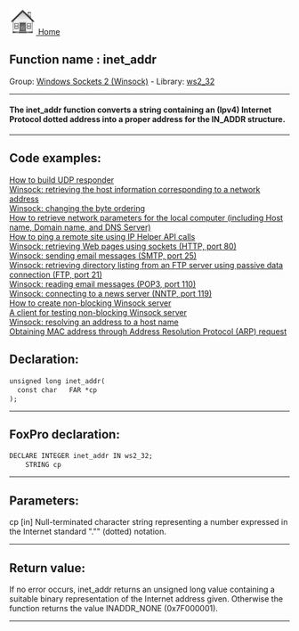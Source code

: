 [<img src="../../images/home.png"> Home ](https://github.com/VFPX/Win32API)  

## Function name : inet_addr
Group: [Windows Sockets 2 (Winsock)](../../functions_group.md#Windows_Sockets_2_(Winsock))  -  Library: [ws2_32](../../../libraries.md#ws2_32)  
***  


#### The inet_addr function converts a string containing an (Ipv4) Internet Protocol dotted address into a proper address for the IN_ADDR structure.
***  


## Code examples:
[How to build UDP responder](../../samples/sample_052.md)  
[Winsock: retrieving the host information corresponding to a network address](../../samples/sample_217.md)  
[Winsock: changing the byte ordering](../../samples/sample_221.md)  
[How to retrieve network parameters for the local computer (including Host name, Domain name, and DNS Server)](../../samples/sample_348.md)  
[How to ping a remote site using IP Helper API calls](../../samples/sample_382.md)  
[Winsock: retrieving Web pages using sockets (HTTP, port 80)](../../samples/sample_383.md)  
[Winsock: sending email messages (SMTP, port 25)](../../samples/sample_385.md)  
[Winsock: retrieving directory listing from an FTP server using passive data connection (FTP, port 21)](../../samples/sample_386.md)  
[Winsock: reading email messages (POP3, port 110)](../../samples/sample_388.md)  
[Winsock: connecting to a news server (NNTP, port 119)](../../samples/sample_389.md)  
[How to create non-blocking Winsock server](../../samples/sample_412.md)  
[A client for testing non-blocking Winsock server](../../samples/sample_413.md)  
[Winsock: resolving an address to a host name](../../samples/sample_570.md)  
[Obtaining MAC address through Address Resolution Protocol (ARP) request](../../samples/sample_585.md)  

## Declaration:
```foxpro  
unsigned long inet_addr(
  const char   FAR *cp
);  
```  
***  


## FoxPro declaration:
```foxpro  
DECLARE INTEGER inet_addr IN ws2_32;
	STRING cp  
```  
***  


## Parameters:
cp 
[in] Null-terminated character string representing a number expressed in the Internet standard "."" (dotted) notation.  
***  


## Return value:
If no error occurs, inet_addr returns an unsigned long value containing a suitable binary representation of the Internet address given. Otherwise the function returns the value INADDR_NONE (0x7F000001).  
***  

